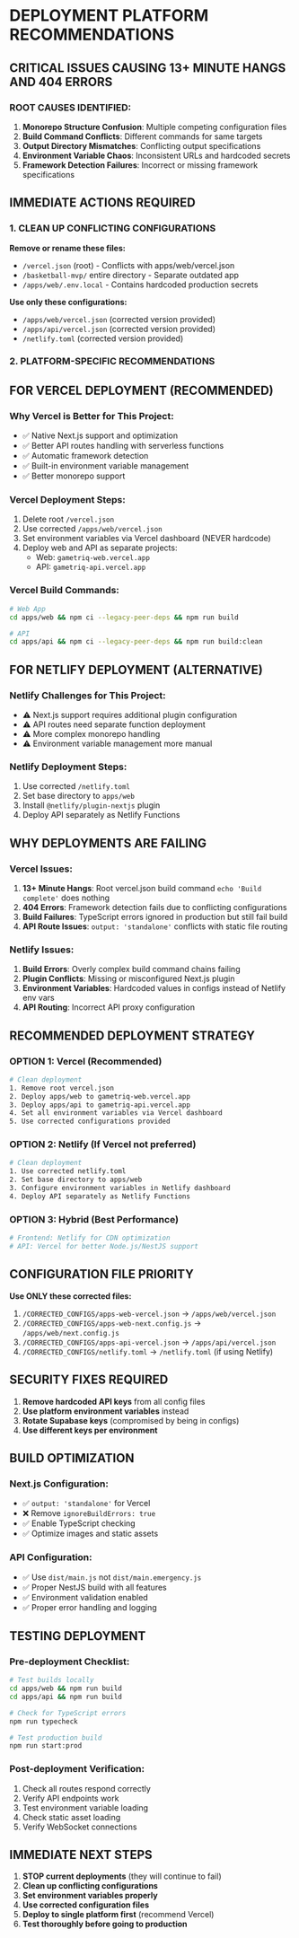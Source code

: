 # DEPLOYMENT PLATFORM RECOMMENDATIONS

## CRITICAL ISSUES CAUSING 13+ MINUTE HANGS AND 404 ERRORS

### ROOT CAUSES IDENTIFIED:

1. **Monorepo Structure Confusion**: Multiple competing configuration files
2. **Build Command Conflicts**: Different commands for same targets
3. **Output Directory Mismatches**: Conflicting output specifications
4. **Environment Variable Chaos**: Inconsistent URLs and hardcoded secrets
5. **Framework Detection Failures**: Incorrect or missing framework specifications

## IMMEDIATE ACTIONS REQUIRED

### 1. CLEAN UP CONFLICTING CONFIGURATIONS

**Remove or rename these files:**
- `/vercel.json` (root) - Conflicts with apps/web/vercel.json
- `/basketball-mvp/` entire directory - Separate outdated app
- `/apps/web/.env.local` - Contains hardcoded production secrets

**Use only these configurations:**
- `/apps/web/vercel.json` (corrected version provided)
- `/apps/api/vercel.json` (corrected version provided)  
- `/netlify.toml` (corrected version provided)

### 2. PLATFORM-SPECIFIC RECOMMENDATIONS

## FOR VERCEL DEPLOYMENT (RECOMMENDED)

### Why Vercel is Better for This Project:
- ✅ Native Next.js support and optimization
- ✅ Better API routes handling with serverless functions
- ✅ Automatic framework detection
- ✅ Built-in environment variable management
- ✅ Better monorepo support

### Vercel Deployment Steps:
1. Delete root `/vercel.json`
2. Use corrected `/apps/web/vercel.json`
3. Set environment variables via Vercel dashboard (NEVER hardcode)
4. Deploy web and API as separate projects:
   - Web: `gametriq-web.vercel.app`  
   - API: `gametriq-api.vercel.app`

### Vercel Build Commands:
```bash
# Web App
cd apps/web && npm ci --legacy-peer-deps && npm run build

# API
cd apps/api && npm ci --legacy-peer-deps && npm run build:clean
```

## FOR NETLIFY DEPLOYMENT (ALTERNATIVE)

### Netlify Challenges for This Project:
- ⚠️ Next.js support requires additional plugin configuration
- ⚠️ API routes need separate function deployment
- ⚠️ More complex monorepo handling
- ⚠️ Environment variable management more manual

### Netlify Deployment Steps:
1. Use corrected `/netlify.toml`
2. Set base directory to `apps/web`
3. Install `@netlify/plugin-nextjs` plugin
4. Deploy API separately as Netlify Functions

## WHY DEPLOYMENTS ARE FAILING

### Vercel Issues:
1. **13+ Minute Hangs**: Root vercel.json build command `echo 'Build complete'` does nothing
2. **404 Errors**: Framework detection fails due to conflicting configurations
3. **Build Failures**: TypeScript errors ignored in production but still fail build
4. **API Route Issues**: `output: 'standalone'` conflicts with static file routing

### Netlify Issues:
1. **Build Errors**: Overly complex build command chains failing
2. **Plugin Conflicts**: Missing or misconfigured Next.js plugin
3. **Environment Variables**: Hardcoded values in configs instead of Netlify env vars
4. **API Routing**: Incorrect API proxy configuration

## RECOMMENDED DEPLOYMENT STRATEGY

### OPTION 1: Vercel (Recommended)
```bash
# Clean deployment
1. Remove root vercel.json
2. Deploy apps/web to gametriq-web.vercel.app
3. Deploy apps/api to gametriq-api.vercel.app  
4. Set all environment variables via Vercel dashboard
5. Use corrected configurations provided
```

### OPTION 2: Netlify (If Vercel not preferred)
```bash
# Clean deployment  
1. Use corrected netlify.toml
2. Set base directory to apps/web
3. Configure environment variables in Netlify dashboard
4. Deploy API separately as Netlify Functions
```

### OPTION 3: Hybrid (Best Performance)
```bash
# Frontend: Netlify for CDN optimization
# API: Vercel for better Node.js/NestJS support
```

## CONFIGURATION FILE PRIORITY

**Use ONLY these corrected files:**
1. `/CORRECTED_CONFIGS/apps-web-vercel.json` → `/apps/web/vercel.json`
2. `/CORRECTED_CONFIGS/apps-web-next.config.js` → `/apps/web/next.config.js`
3. `/CORRECTED_CONFIGS/apps-api-vercel.json` → `/apps/api/vercel.json`
4. `/CORRECTED_CONFIGS/netlify.toml` → `/netlify.toml` (if using Netlify)

## SECURITY FIXES REQUIRED

1. **Remove hardcoded API keys** from all config files
2. **Use platform environment variables** instead
3. **Rotate Supabase keys** (compromised by being in configs)
4. **Use different keys per environment**

## BUILD OPTIMIZATION

### Next.js Configuration:
- ✅ `output: 'standalone'` for Vercel
- ❌ Remove `ignoreBuildErrors: true` 
- ✅ Enable TypeScript checking
- ✅ Optimize images and static assets

### API Configuration:
- ✅ Use `dist/main.js` not `dist/main.emergency.js`
- ✅ Proper NestJS build with all features
- ✅ Environment validation enabled
- ✅ Proper error handling and logging

## TESTING DEPLOYMENT

### Pre-deployment Checklist:
```bash
# Test builds locally
cd apps/web && npm run build
cd apps/api && npm run build

# Check for TypeScript errors
npm run typecheck

# Test production build
npm run start:prod
```

### Post-deployment Verification:
1. Check all routes respond correctly
2. Verify API endpoints work
3. Test environment variable loading
4. Check static asset loading
5. Verify WebSocket connections

## IMMEDIATE NEXT STEPS

1. **STOP current deployments** (they will continue to fail)
2. **Clean up conflicting configurations**  
3. **Set environment variables properly**
4. **Use corrected configuration files**
5. **Deploy to single platform first** (recommend Vercel)
6. **Test thoroughly before going to production**